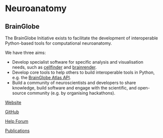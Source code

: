 # Neuroanatomy

## BrainGlobe

The BrainGlobe Initiative exists to facilitate the development of interoperable Python-based tools for computational neuroanatomy.

We have three aims:

* Develop specialist software for specific analysis and visualisation needs, such as [cellfinder](https://brainglobe.info/cellfinder) and [brainrender](https://docs.brainrender.info/).
* Develop core tools to help others to build interoperable tools in Python, e.g. the [BrainGlobe Atlas API](https://brainglobe.info/atlas-api).
* Build a community of neuroscientists and developers to share knowledge, build software and engage with the scientific, and open-source community (e.g. by organising hackathons).


<div class="sd-container-fluid sd-sphinx-override sd-mb-4 docutils">
    <div class="sd-row sd-row-cols-2 sd-row-cols-xs-2 sd-row-cols-sm-2 sd-row-cols-md-2 sd-row-cols-lg-2 docutils">
        <div class="sd-col sd-d-flex-column sd-col-auto sd-col-xs-auto sd-col-sm-auto sd-col-md-auto sd-col-lg-auto docutils">
            <p class="sd-text-left">
                <a class="sd-sphinx-override sd-btn sd-text-wrap sd-btn-primary sd-shadow-sm reference external" href="https://brainglobe.info/" target="_blank">
                    <span>
                        Website   
                        <span class="fa fa-globe">
                        </span>
                    </span>
                </a>
            </p>
        </div>
        <div class="sd-col sd-d-flex-column sd-col-auto sd-col-xs-auto sd-col-sm-auto sd-col-md-auto sd-col-lg-auto docutils">
            <p class="sd-text-left">
                <a class="sd-sphinx-override sd-btn sd-text-wrap sd-btn-primary sd-shadow-sm reference external" href="https://github.com/brainglobe" target="_blank">
                    <span>
                        GitHub   
                        <span class="fab fa-github">
                        </span>
                    </span>
                </a>
            </p>
        </div>
        <div class="sd-col sd-d-flex-column sd-col-auto sd-col-xs-auto sd-col-sm-auto sd-col-md-auto sd-col-lg-auto docutils">
            <p class="sd-text-left">
                <a class="sd-sphinx-override sd-btn sd-text-wrap sd-btn-primary sd-shadow-sm reference external" href="https://forum.image.sc/tag/brainglobe" target="_blank">
                    <span>
                        Help Forum   
                        <span class="fa fa-comment">
                        </span>
                    </span>
                </a>
            </p>
        </div>
        <div class="sd-col sd-d-flex-column sd-col-auto sd-col-xs-auto sd-col-sm-auto sd-col-md-auto sd-col-lg-auto docutils">
            <p class="sd-text-left">
                <a class="sd-sphinx-override sd-btn sd-text-wrap sd-btn-primary sd-shadow-sm reference external" href="https://brainglobe.info/publications" target="_blank">
                    <span>
                        Publications   
                        <span class="fa fa-newspaper">
                        </span>
                    </span>
                </a>
            </p>
        </div>
    </div>
</div>
